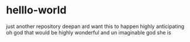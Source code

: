 # helllo-world
just another repository 
deepan ard want this to happen highly anticipating oh god that would be highly wonderful and un imaginable god she is 
